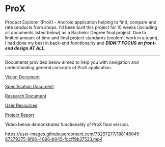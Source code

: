 # ProX
Product Explorer (ProX) - Android application helping to find, compare and rate products from shops. I'd been built this project for 10 weeks (including all documents listed below) as a Bachelor Degree final project. Due to limited amount of time and final project standards (couldn't work in a team), I had done my best in back-end functionality and ***DIDN'T FOCUS on front-end design AT ALL***.

<hr>

Documents provided below aimed to help you with navigation and understanding general concepts of ProX application.

[Vision Document](https://github.com/rasul-isk/ProX/files/9477866/Vision.Document.pdf)

[Specification Document](https://github.com/rasul-isk/ProX/files/9477864/Specification.Document.pdf)

[Research Document](https://github.com/rasul-isk/ProX/files/9477863/Research.Document.pdf)

[User Resources](https://github.com/rasul-isk/ProX/files/9477865/User.Resources.pdf)

[Project Report](https://github.com/rasul-isk/ProX/files/9477862/Project.Report.pdf) 

Video below demonstrates functionality of ProX final version.

https://user-images.githubusercontent.com/73297277/188148045-87279375-8f66-4096-b045-fdcff9b37523.mp4

